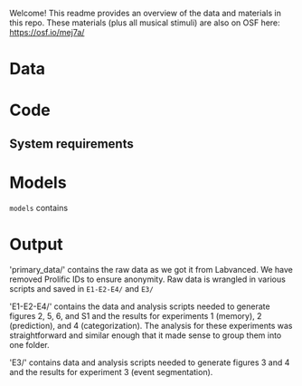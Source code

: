 Welcome! This readme provides an overview of the data and materials in this repo. These materials (plus all musical stimuli) are also on OSF here: https://osf.io/mej7a/

# Data


# Code

## System requirements

## 


# Models

`models` contains




# Output



'primary_data/' contains the raw data as we got it from Labvanced. We have removed Prolific IDs to ensure anonymity. Raw data is wrangled in various scripts and saved in `E1-E2-E4/` and `E3/`

'E1-E2-E4/' contains the data and analysis scripts needed to generate figures 2, 5, 6, and S1 and the results for experiments 1 (memory), 2 (prediction), and 4 (categorization). The analysis for these experiments was straightforward and similar enough that it made sense to group them into one folder.

'E3/' contains data and analysis scripts needed to generate figures 3 and 4 and the results for experiment 3 (event segmentation).